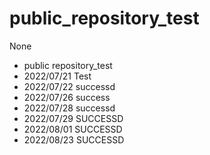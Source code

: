 # public_repository_test
None
- public repository_test
- 2022/07/21 Test
- 2022/07/22 successd
- 2022/07/26 success
- 2022/07/28 successd
- 2022/07/29 SUCCESSD
- 2022/08/01 SUCCESSD
- 2022/08/23 SUCCESSD

